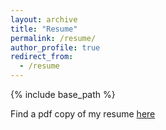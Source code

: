 ```yaml
---
layout: archive
title: "Resume"
permalink: /resume/
author_profile: true
redirect_from:
  - /resume
---
```


{% include base_path %}

Find a pdf copy of my resume [here](http://vartanshad.github.io/files/VSResMin.pdf)

